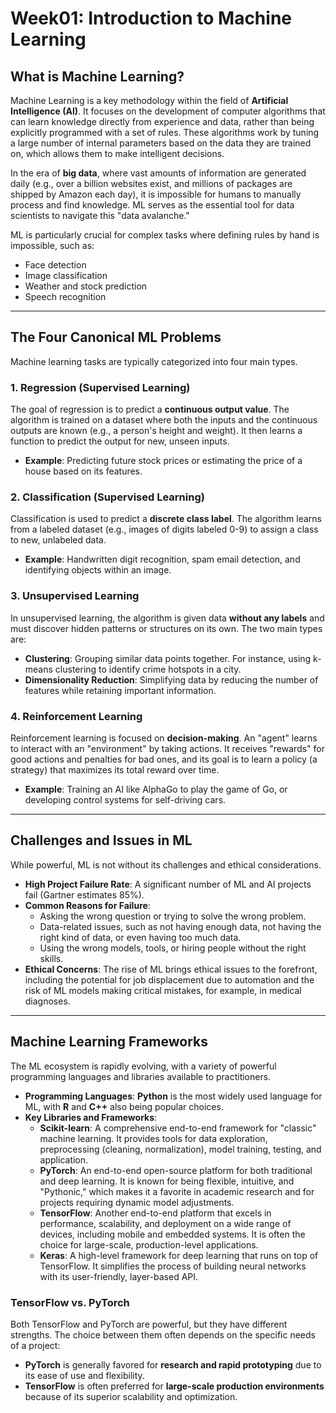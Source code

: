 # Week01: Introduction to Machine Learning

## What is Machine Learning?

Machine Learning is a key methodology within the field of **Artificial Intelligence (AI)**. It focuses on the development of computer algorithms that can learn knowledge directly from experience and data, rather than being explicitly programmed with a set of rules. These algorithms work by tuning a large number of internal parameters based on the data they are trained on, which allows them to make intelligent decisions.

In the era of **big data**, where vast amounts of information are generated daily (e.g., over a billion websites exist, and millions of packages are shipped by Amazon each day), it is impossible for humans to manually process and find knowledge. ML serves as the essential tool for data scientists to navigate this "data avalanche."

ML is particularly crucial for complex tasks where defining rules by hand is impossible, such as:
* Face detection
* Image classification
* Weather and stock prediction
* Speech recognition

---

## The Four Canonical ML Problems

Machine learning tasks are typically categorized into four main types.

### 1. Regression (Supervised Learning)

The goal of regression is to predict a **continuous output value**. The algorithm is trained on a dataset where both the inputs and the continuous outputs are known (e.g., a person's height and weight). It then learns a function to predict the output for new, unseen inputs.
* **Example**: Predicting future stock prices or estimating the price of a house based on its features.

### 2. Classification (Supervised Learning)

Classification is used to predict a **discrete class label**. The algorithm learns from a labeled dataset (e.g., images of digits labeled 0-9) to assign a class to new, unlabeled data.
* **Example**: Handwritten digit recognition, spam email detection, and identifying objects within an image.

### 3. Unsupervised Learning

In unsupervised learning, the algorithm is given data **without any labels** and must discover hidden patterns or structures on its own. The two main types are:
* **Clustering**: Grouping similar data points together. For instance, using k-means clustering to identify crime hotspots in a city.
* **Dimensionality Reduction**: Simplifying data by reducing the number of features while retaining important information.

### 4. Reinforcement Learning

Reinforcement learning is focused on **decision-making**. An "agent" learns to interact with an "environment" by taking actions. It receives "rewards" for good actions and penalties for bad ones, and its goal is to learn a policy (a strategy) that maximizes its total reward over time.
* **Example**: Training an AI like AlphaGo to play the game of Go, or developing control systems for self-driving cars.

---

## Challenges and Issues in ML

While powerful, ML is not without its challenges and ethical considerations.

* **High Project Failure Rate**: A significant number of ML and AI projects fail (Gartner estimates 85%).
* **Common Reasons for Failure**:
    * Asking the wrong question or trying to solve the wrong problem.
    * Data-related issues, such as not having enough data, not having the right kind of data, or even having too much data.
    * Using the wrong models, tools, or hiring people without the right skills.
* **Ethical Concerns**: The rise of ML brings ethical issues to the forefront, including the potential for job displacement due to automation and the risk of ML models making critical mistakes, for example, in medical diagnoses.

---

## Machine Learning Frameworks

The ML ecosystem is rapidly evolving, with a variety of powerful programming languages and libraries available to practitioners.

* **Programming Languages**: **Python** is the most widely used language for ML, with **R** and **C++** also being popular choices.
* **Key Libraries and Frameworks**:
    * **Scikit-learn**: A comprehensive end-to-end framework for "classic" machine learning. It provides tools for data exploration, preprocessing (cleaning, normalization), model training, testing, and application.
    * **PyTorch**: An end-to-end open-source platform for both traditional and deep learning. It is known for being flexible, intuitive, and "Pythonic," which makes it a favorite in academic research and for projects requiring dynamic model adjustments.
    * **TensorFlow**: Another end-to-end platform that excels in performance, scalability, and deployment on a wide range of devices, including mobile and embedded systems. It is often the choice for large-scale, production-level applications.
    * **Keras**: A high-level framework for deep learning that runs on top of TensorFlow. It simplifies the process of building neural networks with its user-friendly, layer-based API.

### TensorFlow vs. PyTorch

Both TensorFlow and PyTorch are powerful, but they have different strengths. The choice between them often depends on the specific needs of a project:
* **PyTorch** is generally favored for **research and rapid prototyping** due to its ease of use and flexibility.
* **TensorFlow** is often preferred for **large-scale production environments** because of its superior scalability and optimization.
